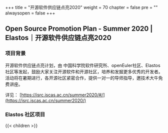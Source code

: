 +++
title = "开源软件供应链点亮2020"
weight = 70
chapter = false
pre = ""
alwaysopen = false
+++

## **Open Source Promotion Plan** **-** **Summer 2020** | Elastos｜开源软件供应链点亮2020

### 项目背景

开源软件供应链点亮计划，由 中国科学院软件研究所、openEuler社区、Elastos社区等发起，鼓励大家关注开源软件和开源社区，培养和发掘更多优秀的开发者。
活动将在暑期进行，各开源社区紧密合作，提供一对一的导师指导，邀技术大牛免费讲座。

详见： [https://isrc.iscas.ac.cn/summer2020/#/](https://isrc.iscas.ac.cn/summer2020/)

### Elastos 社区项目

{{< children >}}

